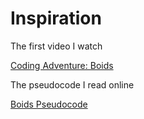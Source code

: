 # Inspiration

The first video I watch

[Coding Adventure: Boids](https://www.youtube.com/watch?v=bqtqltqcQhw)

The pseudocode I read online

[Boids Pseudocode](http://www.vergenet.net/~conrad/boids/pseudocode.html)